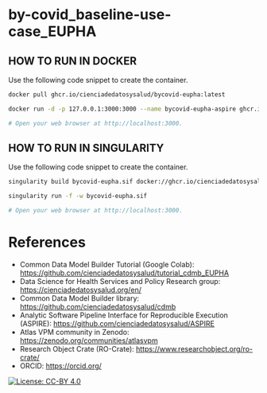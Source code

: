 # by-covid_baseline-use-case_EUPHA


## HOW TO RUN IN DOCKER
Use the following code snippet to create the container.
```bash
docker pull ghcr.io/cienciadedatosysalud/bycovid-eupha:latest

docker run -d -p 127.0.0.1:3000:3000 --name bycovid-eupha-aspire ghcr.io/cienciadedatosysalud/bycovid-eupha:latest

# Open your web browser at http://localhost:3000.
```

## HOW TO RUN IN SINGULARITY
Use the following code snippet to create the container.
```bash
singularity build bycovid-eupha.sif docker://ghcr.io/cienciadedatosysalud/bycovid-eupha:latest

singularity run -f -w bycovid-eupha.sif

# Open your web browser at http://localhost:3000.
```

# References
- Common Data Model Builder Tutorial (Google Colab): https://github.com/cienciadedatosysalud/tutorial_cdmb_EUPHA
- Data Science for Health Services and Policy Research group: https://cienciadedatosysalud.org/en/
- Common Data Model Builder library: https://github.com/cienciadedatosysalud/cdmb
- Analytic Software Pipeline Interface for Reproducible Execution (ASPIRE): https://github.com/cienciadedatosysalud/ASPIRE
- Atlas VPM community in Zenodo: https://zenodo.org/communities/atlasvpm
- Research Object Crate (RO-Crate): https://www.researchobject.org/ro-crate/
- ORCID: https://orcid.org/

<a href="https://creativecommons.org/licenses/by/4.0/" target="_blank" ><img src="https://img.shields.io/badge/license-CC--BY%204.0-lightgrey" alt="License: CC-BY 4.0"></a>

